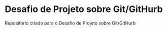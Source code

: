 # Desafio de Projeto sobre Git/GitHurb

Repositório criado para o Desafio de Projeto sobre Git/GitHurb
